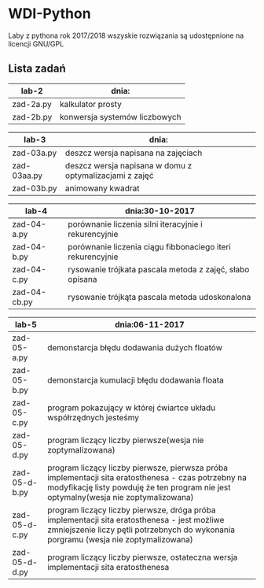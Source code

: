 # WDI-Python
Laby z pythona rok 2017/2018
wszyskie rozwiązania są udostępnione na licencji  GNU/GPL

## Lista zadań

|lab-2             | dnia:
|------------------|--------------------------
|zad-2a.py |kalkulator prosty
|zad-2b.py |konwersja systemów liczbowych


|lab-3             | dnia:
|------------------|--------------------------
|zad-03a.py |deszcz wersja napisana na zajęciach
|zad-03aa.py |deszcz wersja napisana w domu z optymalizacjami z zajęć
|zad-03b.py |animowany kwadrat

|lab-4            | dnia:30-10-2017
|------------------|--------------------------
|zad-04-a.py|porównanie liczenia silni iteracyjnie i rekurencyjnie
|zad-04-b.py|porównanie liczenia ciągu fibbonaciego iteri rekurencyjnie
|zad-04-c.py|rysowanie trójkata pascala metoda z zajęć, słabo opisana
|zad-04-cb.py|rysowanie trójkąta pascala metoda udoskonalona

|lab-5            | dnia:06-11-2017
|------------------|--------------------------
|zad-05-a.py|demonstarcja błędu dodawania dużych floatów
|zad-05-b.py|demonstarcja kumulacji błędu dodawania floata
|zad-05-c.py|program pokazujący w której ćwiartce układu współrzędnych jesteśmy
|zad-05-d.py|program liczący liczby pierwsze(wesja nie zoptymalizowana)
|zad-05-d-b.py|program liczący liczby pierwsze, pierwsza próba implementacji sita eratosthenesa - czas potrzebny na modyfikację listy powduję że ten program nie jest optymalny(wesja nie zoptymalizowana)
|zad-05-d-c.py|program liczący liczby pierwsze, dróga próba implementacji sita eratosthenesa - jest możliwe zmniejszenie liczy pętli potrzebnych do wykonania porgramu (wesja nie zoptymalizowana)
|zad-05-d-d.py|program liczący liczby pierwsze, ostateczna wersja implementacji sita eratosthenesa